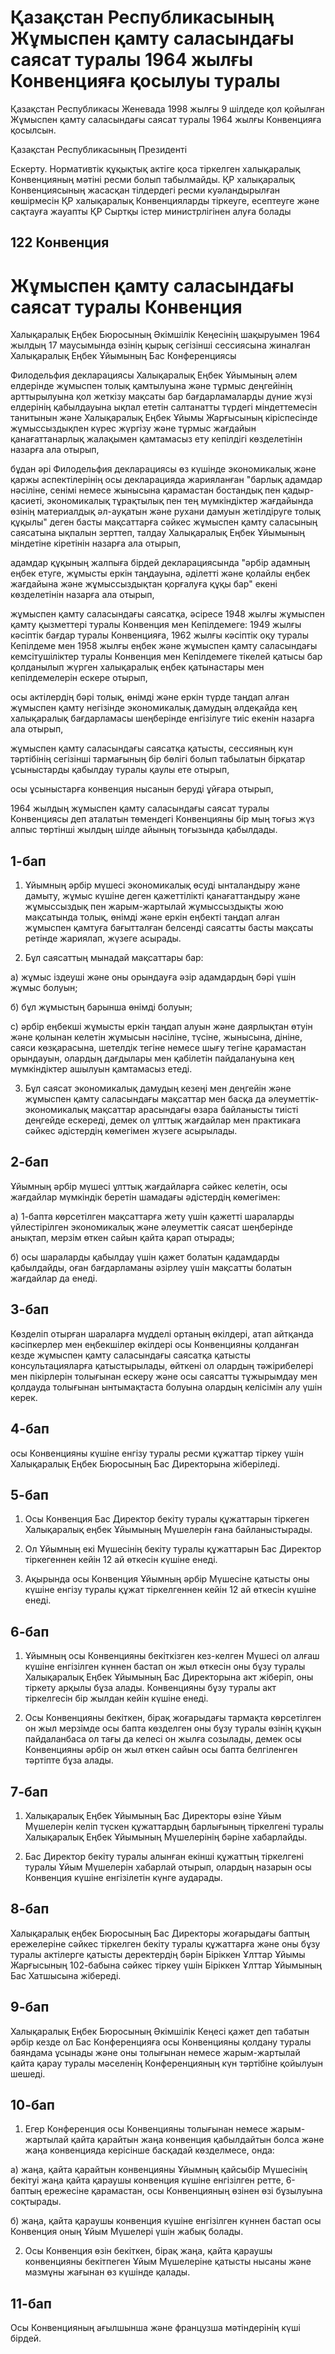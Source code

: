 # Қазақстан Республикасының Жұмыспен қамту саласындағы саясат туралы 1964 жылғы Конвенцияға қосылуы туралы

Қазақстан Республикасы Женевада 1998 жылғы 9 шілдеде қол қойылған Жұмыспен қамту саласындағы саясат туралы 1964 жылғы Конвенцияға қосылсын.

Қазақстан Республикасының Президенті

Ескерту. Нормативтік құқықтық актіге қоса тіркелген халықаралық Конвенцияның мәтіні ресми болып табылмайды. ҚР халықаралық Конвенциясының жасасқан тілдердегі ресми куәландырылған көшірмесін ҚР халықаралық Конвенцияларды тіркеуге, есептеуге және сақтауға жауапты ҚР Сыртқы істер министрлігінен алуға болады

## 122 Конвенция

# Жұмыспен қамту саласындағы саясат туралы Конвенция

Халықаралық Еңбек Бюросының Әкiмшiлiк Кеңесiнiң шақыруымен 1964 жылдың 17 маусымында өзiнiң қырық сегiзiншi сессиясына жиналған Халықаралық Еңбек Ұйымының Бас Конференциясы

Филодельфия декларациясы Халықаралық Еңбек Ұйымының әлем елдерiнде жұмыспен толық қамтылуына және тұрмыс деңгейiнiң арттырылуына қол жеткiзу мақсаты бар бағдарламаларды дүние жүзi елдерiнiң қабылдауына ықпал ететiн салтанатты түрдегi мiндеттемесiн танитынын және Халықаралық Еңбек Ұйымы Жарғысының кiрiспесiнде жұмыссыздықпен күрес жүргiзу және тұрмыс жағдайын қанағаттанарлық жалақымен қамтамасыз ету кепiлдiгi көзделетiнiн назарға ала отырып,

бұдан әрi Филодельфия декларациясы өз күшiнде экономикалық және қаржы аспектiлерiнiң осы декларацияда жарияланған "барлық адамдар нәсiлiне, сенiмi немесе жынысына қарамастан бостандық пен қадыр-қасиетi, экономикалық тұрақтылық пен тең мүмкiндiктер жағдайында өзiнiң материалдық әл-ауқатын және рухани дамуын жетiлдiруге толық құқылы" деген басты мақсаттарға сәйкес жұмыспен қамту саласының саясатына ықпалын зерттеп, талдау Халықаралық Еңбек Ұйымының мiндетiне кiретiнiн назарға ала отырып,

адамдар құқының жалпыға бiрдей декларациясында "әрбiр адамның еңбек етуге, жұмысты еркiн таңдауына, әдiлеттi және қолайлы еңбек жағдайына және жұмыссыздықтан қорғалуға құқы бар" екенi көзделетiнiн назарға ала отырып,

жұмыспен қамту саласындағы саясатқа, әсiресе 1948 жылғы жұмыспен қамту қызметтерi туралы Конвенция мен Кепiлдемеге: 1949 жылғы кәсiптiк бағдар туралы Конвенцияға, 1962 жылғы кәсiптiк оқу туралы Кепiлдеме мен 1958 жылғы еңбек және жұмыспен қамту саласындағы кемсiтушiліктер туралы Конвенция мен Кепiлдемеге тiкелей қатысы бар қолданылып жүрген халықаралық еңбек қатынастары мен кепiлдемелерiн ескере отырып,

осы актілердің бәрі толық, өнімді және еркін түрде таңдап алған жұмыспен қамту негізінде экономикалық дамудың әлдеқайда кең халықаралық бағдарламасы шеңберінде енгізілуге тиіс екенін назарға ала отырып,

жұмыспен қамту саласындағы саясатқа қатысты, сессияның күн тәртібінің сегізінші тармағының бір бөлігі болып табылатын бірқатар ұсыныстарды қабылдау туралы қаулы ете отырып,

осы ұсыныстарға конвенция нысанын беруді ұйғара отырып,

1964 жылдың жұмыспен қамту саласындағы саясат туралы Конвенциясы деп аталатын төмендегі Конвенцияны бір мың тоғыз жүз алпыс төртінші жылдың шілде айының тоғызында қабылдады.

## 1-бап

1. Ұйымның әрбір мүшесі экономикалық өсуді ынталандыру және дамыту, жұмыс күшіне деген қажеттілікті қанағаттандыру және жұмыссыздық пен жарым-жартылай жұмыссыздықты жою мақсатында толық, өнімді және еркін еңбекті таңдап алған жұмыспен қамтуға бағытталған белсенді саясатты басты мақсаты ретінде жариялап, жүзеге асырады.

2. Бұл саясаттың мынадай мақсаттары бар:

а) жұмыс іздеуші және оны орындауға әзір адамдардың бәрі үшін жұмыс болуын;

б) бұл жұмыстың барынша өнімді болуын;

с) әрбір еңбекші жұмысты еркін таңдап алуын және даярлықтан өтуін және қолынан келетін жұмысын нәсіліне, түсіне, жынысына, дініне, саяси көзқарасына, шетелдік тегіне немесе шығу тегіне қарамастан орындауын, олардың дағдылары мен қабілетін пайдалануына кең мүмкіндіктер ашылуын қамтамасыз етеді.

3. Бұл саясат экономикалық дамудың кезеңі мен деңгейін және жұмыспен қамту саласындағы мақсаттар мен басқа да әлеуметтік-экономикалық мақсаттар арасындағы өзара байланысты тиісті деңгейде ескереді, демек ол ұлттық жағдайлар мен практикаға сәйкес әдістердің көмегімен жүзеге асырылады.

## 2-бап

Ұйымның әрбір мүшесі ұлттық жағдайларға сәйкес келетін, осы жағдайлар мүмкіндік беретін шамадағы әдістердің көмегімен:

а) 1-бапта көрсетілген мақсаттарға жету үшін қажетті шараларды үйлестірілген экономикалық және әлеуметтік саясат шеңберінде анықтап, мерзім өткен сайын қайта қарап отырады;

б) осы шараларды қабылдау үшін қажет болатын қадамдарды қабылдайды, оған бағдарламаны әзірлеу үшін мақсатты болатын жағдайлар да енеді.

## 3-бап

Көзделіп отырған шараларға мүдделі ортаның өкілдері, атап айтқанда кәсіпкерлер мен еңбекшілер өкілдері осы Конвенцияны қолданған кезде жұмыспен қамту саласындағы саясатқа қатысты консультацияларға қатыстырылады, өйткені ол олардың тәжірибелері мен пікірлерін толығынан ескеру және осы саясатты тұжырымдау мен қолдауда толығынан ынтымақтаста болуына олардың келісімін алу үшін керек.

## 4-бап

осы Конвенцияны күшіне енгізу туралы ресми құжаттар тіркеу үшін Халықаралық Еңбек Бюросының Бас Директорына жіберіледі.

## 5-бап

1. Осы Конвенция Бас Директор бекіту туралы құжаттарын тіркеген Халықаралық еңбек Ұйымының Мүшелерін ғана байланыстырады.

2. Ол Ұйымның екі Мүшесінің бекіту туралы құжаттарын Бас Директор тіркегеннен кейін 12 ай өткесін күшіне енеді.

3. Ақырында осы Конвенция Ұйымның әрбір Мүшесіне қатысты оны күшіне енгізу туралы құжат тіркелгеннен кейін 12 ай өткесін күшіне енеді.

## 6-бап

1. Ұйымның осы Конвенцияны бекіткізген кез-келген Мүшесі ол алғаш күшіне енгізілген күннен бастап он жыл өткесін оны бұзу туралы Халықаралық Еңбек Ұйымының Бас Директорына акт жіберіп, оны тіркету арқылы бұза алады. Конвенцияны бұзу туралы акт тіркелгесін бір жылдан кейін күшіне енеді.

2. Осы Конвенцияны бекіткен, бірақ жоғарыдағы тармақта көрсетілген он жыл мерзімде осы бапта көзделген оны бұзу туралы өзінің құқын пайдаланбаса ол тағы да келесі он жылға созылады, демек осы Конвенцияны әрбір он жыл өткен сайын осы бапта белгіленген тәртіпте бұза алады.

## 7-бап

1. Халықаралық Еңбек Ұйымының Бас Директоры өзіне Ұйым Мүшелерін келіп түскен құжаттардың барлығының тіркелгені туралы Халықаралық Еңбек Ұйымының Мүшелерінің бәріне хабарлайды.

2. Бас Директор бекіту туралы алынған екінші құжаттың тіркелгені туралы Ұйым Мүшелерін хабарлай отырып, олардың назарын осы Конвенция күшіне енгізілетін күнге аударады.

## 8-бап

Халықаралық еңбек Бюросының Бас Директоры жоғарыдағы баптың ережелеріне сәйкес тіркелген бекіту туралы құжаттарға және оны бұзу туралы актілерге қатысты деректердің бәрін Біріккен Ұлттар Ұйымы Жарғысының 102-бабына сәйкес тіркеу үшін Біріккен Ұлттар Ұйымының Бас Хатшысына жібереді.

## 9-бап

Халықаралық Еңбек Бюросының Әкімшілік Кеңесі қажет деп табатын әрбір кезде ол Бас Конференцияға осы Конвенцияны қолдану туралы баяндама ұсынады және оны толығынан немесе жарым-жартылай қайта қарау туралы мәселенің Конференцияның күн тәртібіне қойылуын шешеді.

## 10-бап

1. Егер Конференция осы Конвенцияны толығынан немесе жарым-жартылай қайта қарайтын жаңа конвенция қабылдайтын болса және жаңа конвенцияда керісінше басқадай көзделмесе, онда:

а) жаңа, қайта қарайтын конвенцияны Ұйымның қайсыбір Мүшесінің бекітуі жаңа қайта қараушы конвенция күшіне енгізілген ретте, 6-баптың ережесіне қарамастан, осы Конвенцияның өзінен өзі бұзылуына соқтырады.

б) жаңа, қайта қараушы конвенция күшіне енгізілген күннен бастап осы Конвенция оның Ұйым Мүшелері үшін жабық болады.

2. Осы Конвенция өзін бекіткен, бірақ жаңа, қайта қараушы конвенцияны бекітпеген Ұйым Мүшелеріне қатысты нысаны және мазмұны жағынан өз күшінде қалады.

## 11-бап

Осы Конвенцияның ағылшынша және французша мәтіндерінің күші бірдей.

